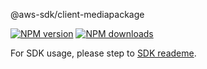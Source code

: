 @aws-sdk/client-mediapackage

[![NPM version](https://img.shields.io/npm/v/@aws-sdk/client-mediapackage/preview.svg)](https://www.npmjs.com/package/@aws-sdk/client-mediapackage)
[![NPM downloads](https://img.shields.io/npm/dm/@aws-sdk/client-mediapackage.svg)](https://www.npmjs.com/package/@aws-sdk/client-mediapackage)

For SDK usage, please step to [SDK reademe](https://github.com/aws/aws-sdk-js-v3).
